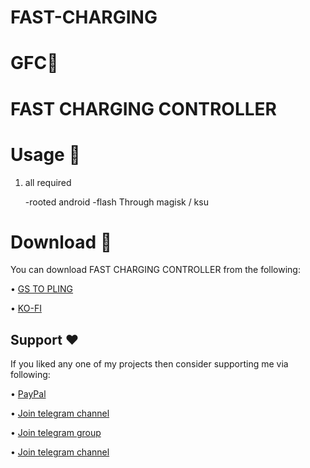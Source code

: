 # FAST-CHARGING
# GFC🔋
# FAST CHARGING CONTROLLER
# Usage 🔢

1. all required

   -rooted android 
   -flash Through magisk / ksu

# Download 📲

You can download FAST CHARGING CONTROLLER from the following:

• [GS TO PLING](https://www.godtspeed.xyz/2023/07/boost-your-charging-experience-with.html)

• [KO-FI](https://ko-fi.com/revWS/tiers)

## Support ❤️
If you liked any one of my projects then consider supporting me via following:

• [PayPal](https://paypal.me/revGSM)

• [Join telegram channel](https://t.me/godTspeed)

• [Join telegram group](https://t.me/godpseedmode)

• [Join telegram channel](https://godTspeed.xyz)
